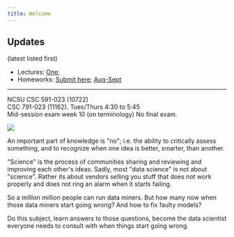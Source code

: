 ```yaml
---
title: Welcome
---
```






## Updates

(latest listed first)

+ Lectures:  [One](lect01); 
+ Homeworks:  [Submit here](http://tiny.cc/fss17give); [Aug-Sept](homeworks)

-------

NCSU CSC 591-023 (10722)  
CSC 791-023 (11162).  Tues/Thurs 4:30 to 5:45  
Mid-session exam week 10 (on terminology)  No final exam.


<img class="pure-img displayed"  src="https://github.com/txt/fss16/raw/master/img/science.png">



An important part of knowledge  is "no"; i.e. the ability to critically assess something, and to recognize when one idea  is better, smarter, than another.

"Science" is the process of communities sharing and reviewing and improving each other's ideas. Sadly, most "data science" is not about "science". Rather its about vendors selling you stuff that does not work properly and does not
ring an alarm when it starts failing.

So a million million people can run data miners. But how many  now when those data miners start going wrong? And how to fix faulty models?

Do this subject, learn answers to those questions, become the data scientist everyone needs to consult with  when things start going wrong.


